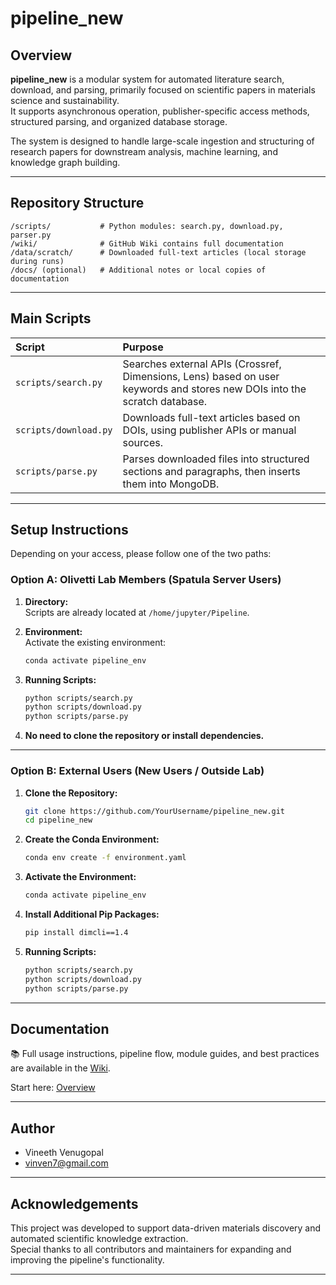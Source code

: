 # pipeline_new

## Overview

**pipeline_new** is a modular system for automated literature search, download, and parsing, primarily focused on scientific papers in materials science and sustainability.  
It supports asynchronous operation, publisher-specific access methods, structured parsing, and organized database storage.

The system is designed to handle large-scale ingestion and structuring of research papers for downstream analysis, machine learning, and knowledge graph building.

---

## Repository Structure

```plaintext
/scripts/           # Python modules: search.py, download.py, parser.py
/wiki/              # GitHub Wiki contains full documentation
/data/scratch/      # Downloaded full-text articles (local storage during runs)
/docs/ (optional)   # Additional notes or local copies of documentation
```

---

## Main Scripts

| Script | Purpose |
| :--- | :--- |
| `scripts/search.py` | Searches external APIs (Crossref, Dimensions, Lens) based on user keywords and stores new DOIs into the scratch database. |
| `scripts/download.py` | Downloads full-text articles based on DOIs, using publisher APIs or manual sources. |
| `scripts/parse.py` | Parses downloaded files into structured sections and paragraphs, then inserts them into MongoDB. |

---

## Setup Instructions

Depending on your access, please follow one of the two paths:

### Option A: Olivetti Lab Members (Spatula Server Users)

1. **Directory:**  
   Scripts are already located at `/home/jupyter/Pipeline`.

2. **Environment:**  
   Activate the existing environment:

   ```bash
   conda activate pipeline_env
   ```

3. **Running Scripts:**

   ```bash
   python scripts/search.py
   python scripts/download.py
   python scripts/parse.py
   ```

4. **No need to clone the repository or install dependencies.**

---

### Option B: External Users (New Users / Outside Lab)

1. **Clone the Repository:**

   ```bash
   git clone https://github.com/YourUsername/pipeline_new.git
   cd pipeline_new
   ```

2. **Create the Conda Environment:**

   ```bash
   conda env create -f environment.yaml
   ```

3. **Activate the Environment:**

   ```bash
   conda activate pipeline_env
   ```

4. **Install Additional Pip Packages:**

   ```bash
   pip install dimcli==1.4
   ```

5. **Running Scripts:**

   ```bash
   python scripts/search.py
   python scripts/download.py
   python scripts/parse.py
   ```

---

## Documentation

📚 Full usage instructions, pipeline flow, module guides, and best practices are available in the [Wiki](../../wiki).

Start here: [Overview](../../wiki/Overview)

---

## Author

- Vineeth Venugopal  
- [vinven7@gmail.com](mailto:vinven7@gmail.com)

---

## Acknowledgements

This project was developed to support data-driven materials discovery and automated scientific knowledge extraction.  
Special thanks to all contributors and maintainers for expanding and improving the pipeline's functionality.

---
